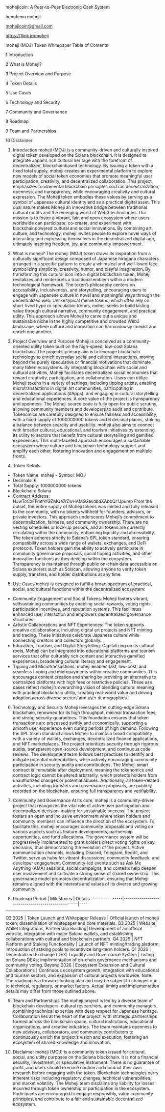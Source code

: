 mohejicoin: A Peer-to-Peer Electronic Cash System


henoheno moheji

mohejicoin@gmail.com

https://1link.jp/moheji


moheji (MOJ) Token Whitepaper
Table of Contents

1 Introduction

2 What is Moheji?

3 Project Overview and Purpose 

4 Token Details

5 Use Cases

6 Technology and Security

7 Community and Governance 

8 Roadmap

9 Team and Partnerships

10 Disclaimer

1. Introduction
moheji (MOJ) is a community-driven and culturally inspired digital token
developed on the Solana blockchain. It is designed to integrate Japan’s
rich cultural heritage with the forefront of decentralized, blockchainbased technology. By issuing a token with a fixed total supply, moheji
creates an experimental platform to explore new models of social token
economies that promote meaningful user participation, creativity, and
decentralized collaboration.
This project emphasizes fundamental blockchain principles such as
decentralization, openness, and transparency, while encouraging
creativity and cultural expression. The Moheji token embodies these
values by serving as a symbol of Japanese cultural identity and as a
practical digital asset. This dual nature makes Moheji an innovative
bridge between traditional cultural motifs and the emerging world of Web3
technologies.
Our mission is to foster a vibrant, fair, and open ecosystem where users
worldwide can participate, co-create, and experiment with blockchainpowered cultural and social innovations. By combining art, culture, and
technology, moheji invites people to explore novel ways of interacting
and expressing themselves in the decentralized digital age, ultimately
inspiring freedom, joy, and community empowerment.

2. What is moheji?
The moheji (MOJ) token draws its inspiration from a culturally
significant design composed of Japanese hiragana characters arranged in a
specific pattern to create a whimsical and well-loved face symbolizing
simplicity, creativity, humor, and playful imagination.
By transforming this cultural icon into a digital blockchain token,
Moheji revitalizes and reinterprets a traditional emblem within a modern
technological framework. The token’s philosophy centers on accessibility,
inclusiveness, and storytelling, encouraging users to engage with
Japanese culture in novel and meaningful ways through the decentralized
web.
Unlike typical meme tokens, which often rely on short-lived hype or
speculative trends, moheji seeks to build lasting value through cultural
narrative, community engagement, and practical utility. This approach
allows Moheji to carve out a unique and sustainable niche in the highly
competitive and crowded Web3 landscape, where culture and innovation can
harmoniously coexist and enrich one another.

3. Project Overview and Purpose
Moheji is conceived as a community-oriented utility token built on the
high-speed, low-cost Solana blockchain. The project’s primary aim is to
leverage blockchain technology to enrich everyday social and cultural
interactions, moving beyond the purely speculative or financial
motivations that dominate many token ecosystems.
By integrating blockchain with social and cultural activities, Moheji
facilitates decentralized social economies that reward creativity,
participation, and collaboration. Users can utilize Moheji tokens in a
variety of settings, including tipping artists, enabling
microtransactions in digital art communities, participating in
decentralized applications (dApps), and engaging in cultural storytelling
and educational experiences.
A core value of the project is transparency and openness. The Moheji
source code is fully open for public scrutiny, allowing community members
and developers to audit and contribute. Tokenomics are carefully designed
to ensure fairness and accessibility, with a fixed supply of 1000000000
tokens and 6 decimal places, striking a balance between scarcity and
usability.
moheji also aims to connect with broader cultural, educational, and
tourism initiatives by extending its utility to sectors that benefit from
cultural storytelling and gamified experiences. This multi-faceted
approach encourages a sustainable ecosystem where culture and blockchain
technology support and amplify each other, fostering innovation and
engagement on multiple fronts.

4. Token Details
- Token Name: moheji - Symbol: MOJ
- Decimals: 6
- Total Supply: 1000000000 tokens
- Blockchain: Solana
- Contract Address: HJwToCxFFmtnYGZMQa7rZwHAMG2evdbdXAbbQr1Jpump
From the outset, the entire supply of Moheji tokens was minted and fully
released to the community, with no tokens withheld for founders,
advisors, or private investors. This approach underscores Moheji’s
commitment to decentralization, fairness, and community ownership.
There are no vesting schedules or lock-up periods, and all tokens are
currently circulating within the community, enhancing liquidity and
accessibility. The token adheres strictly to Solana’s SPL token standard,
ensuring compatibility across a wide range of wallets, exchanges, and
DeFi protocols.
Token holders gain the ability to actively participate in community
governance proposals, social tipping activities, and other innovative
functions as they develop within the ecosystem. Transparency is
maintained through public on-chain data accessible on Solana explorers
such as Solscan, allowing anyone to verify token supply, transfers, and
holder distributions at any time.

5. Use Cases
moheji is designed to fulfill a broad spectrum of practical, social, and
cultural functions within the decentralized ecosystem:
- Community Engagement and Social Tokens: Moheji fosters vibrant, selfsustaining communities by enabling social rewards, voting rights,
participation incentives, and
reputation systems. This facilitates enhanced user interaction and
empowers decentralized governance structures.
- Artistic Collaborations and NFT Experiences: The token supports
creative collaborations, including digital art projects and NFT minting
and trading. These initiatives celebrate Japanese culture while
connecting creators and collectors globally.
- Education, Tourism, and Digital Storytelling: Capitalizing on its
cultural roots, Moheji can be integrated into educational platforms and
tourism services that offer culturally rich content and interactive
gamified experiences, broadening cultural literacy and engagement.
- Tipping and Microtransactions: moheji enables fast, low-cost, and
seamless tipping and micropayments within creative communities. This
encourages content creation and sharing by providing an alternative to
centralized platforms with high fees or restrictive policies.
These use cases reflect moheji’s overarching vision of blending cultural
meaning with practical blockchain utility, creating real-world value and
driving adoption across diverse sectors and user demographics.

6. Technology and Security
Moheji leverages the cutting-edge Solana blockchain, renowned for its
high throughput, minimal transaction fees, and strong security
guarantees. This foundation ensures that token transactions are processed
swiftly and economically, supporting a smooth user experience even during
periods of high demand.
Following the SPL token standard allows Moheji to maintain broad
compatibility with a variety of wallets, exchanges, decentralized finance
applications, and NFT marketplaces.
The project prioritizes security through rigorous audits, transparent
open-source development, and continuous code reviews. The development
team follows best practices to identify and mitigate potential
vulnerabilities, while actively encouraging community participation in
security audits and contributions.
The Moheji smart contract is immutable after deployment, meaning the
tokenomics and contract logic cannot be altered arbitrarily, which
protects holders from unauthorized changes or potential abuses.
Additionally, all token-related activities, including transfers and
governance proposals, are publicly recorded on the blockchain, ensuring
full transparency and verifiability.

7. Community and Governance
At its core, moheji is a community-driven project that recognizes the
vital role of active user participation and decentralized decision-making
for sustainable success. The project fosters an open and inclusive
environment where token holders and community members can influence the
direction of the ecosystem.
To facilitate this, moheji encourages community proposals and voting on
various aspects such as feature developments, partnership opportunities,
and fund allocations. The governance system will be progressively
implemented to grant holders direct voting rights on key decisions, thus
democratizing the evolution of the project.
Active communication channels, including Discord, Telegram, Reddit, and
Twitter, serve as hubs for vibrant discussions, community feedback, and
developer engagement. Community-led events such as Ask Me Anything (AMA)
sessions, social campaigns, and contests help deepen user involvement and
cultivate a strong sense of shared
ownership.
This governance model promotes decentralization, ensuring that Moheji
remains aligned with the interests and values of its diverse and growing
community.

8. Roadmap
Period | Milestones | Details
----------------|---------------------------------------------------|----
-------------------------------------------------- ----
Q2 2025 | Token Launch and Whitepaper Release | Official launch of moheji
token; dissemination of whitepaper and core materials.
Q3 2025 | Website, Wallet Integrations, Partnership Building| Development
of an official website, integration with major Solana wallets, and
establishing collaborations with cultural and blockchain partners.
Q4 2025 | NFT Platform and Staking Functionality | Launch of NFT
minting/trading platform; introduction of staking pools to incentivize
long-term holders. Q1 2026 | Decentralized Exchange (DEX) Liquidity and
Governance System | Listing on Solana DEXs; implementation of on-chain
governance mechanisms and community voting.
Beyond 2026 | Ecosystem Expansion and Cultural Collaborations |
Continuous ecosystem growth, integration with educational and tourism
sectors, and expansion of cultural projects worldwide.
Note: The roadmap is a forward-looking plan and may be subject to changes
due to technical, regulatory, or market factors. Actual timing and
implementation details may
differ from those outlined above.

9. Team and Partnerships
The moheji project is led by a diverse team of blockchain developers,
cultural researchers, and community managers, combining technical
expertise with deep respect for Japanese heritage.
Collaboration lies at the heart of the project, with strategic
partnerships formed across the blockchain space, cultural institutions,
educational organizations, and creative industries.
The team maintains openness to new advisors, collaborators, and community
contributors to continuously enrich the project’s vision and execution,
fostering an ecosystem of shared knowledge and innovation.

10. Disclaimer
moheji (MOJ) is a community token issued for cultural, social, and
utility purposes on the Solana blockchain. It is not a financial
security, investment, or speculative instrument. There is no guarantee of
profit, and users should exercise caution and conduct their own research
before engaging with the token.
Blockchain technologies carry inherent risks including regulatory
changes, technical vulnerabilities, and market volatility. The Moheji
team disclaims any liability for losses incurred through token ownership
or participation in the ecosystem.
Participants are encouraged to engage responsibly, value community
principles, and contribute to a fair and sustainable decentralized
ecosystem.
